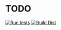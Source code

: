 # TODO
[![Run tests](https://github.com/action-badges/package-json-badges/actions/workflows/test.yml/badge.svg?branch=main)](https://github.com/action-badges/package-json-badges/actions/workflows/test.yml)
[![Build Dist](https://github.com/action-badges/package-json-badges/actions/workflows/build-dist.yml/badge.svg?branch=main)](https://github.com/action-badges/package-json-badges/actions/workflows/build-dist.yml)
